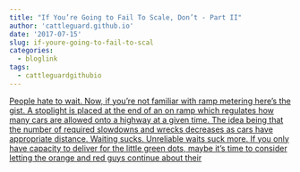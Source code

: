 ```yaml
---
title: "If You’re Going to Fail To Scale, Don’t - Part II"
author: 'cattleguard.github.io'
date: '2017-07-15'
slug: if-youre-going-to-fail-to-scal
categories:
  - bloglink
tags:
  - cattleguardgithubio
---
```


[People hate to wait. Now, if you’re not familiar with ramp metering here’s the gist. A stoplight is placed at the end of an on ramp which regulates how many cars are allowed onto a highway at a given time. The idea being that the number of required slowdowns and wrecks decreases as cars have appropriate distance. Waiting sucks. Unreliable waits suck more. If you only have capacity to deliver for the little green dots, maybe it’s time to consider letting the orange and red guys continue about their<i class="fas fa-external-link-alt"></i>](https://cattleguard.github.io/2017/07/15/fail-to-scale-part2/)

